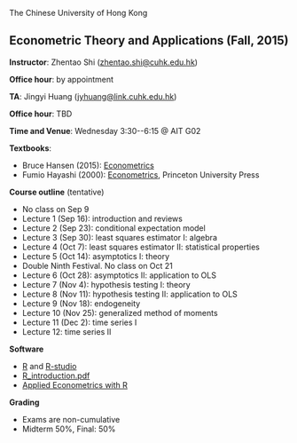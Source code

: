 The Chinese University of Hong Kong
## Econometric Theory and Applications (Fall, 2015)

**Instructor**: Zhentao Shi (zhentao.shi@cuhk.edu.hk)

**Office hour**: by appointment

**TA**: Jingyi Huang (jyhuang@link.cuhk.edu.hk)

**Office hour**: TBD

**Time and Venue**: Wednesday 3:30--6:15 @ AIT G02

**Textbooks**: 

* Bruce Hansen (2015): [Econometrics](http://www.ssc.wisc.edu/~bhansen/econometrics/)
* Fumio Hayashi (2000): [Econometrics](http://press.princeton.edu/titles/6946.html), Princeton University Press


**Course outline** (tentative)

* No class on Sep 9
* Lecture 1 (Sep 16): introduction and reviews
* Lecture 2 (Sep 23): conditional expectation model
* Lecture 3 (Sep 30): least squares estimator I: algebra
* Lecture 4 (Oct 7): least squares estimator II: statistical properties
* Lecture 5 (Oct 14): asymptotics I: theory
* Double Ninth Festival. No class on Oct 21
* Lecture 6 (Oct 28): asymptotics II: application to OLS
* Lecture 7 (Nov 4):  hypothesis testing I: theory
* Lecture 8 (Nov 11): hypothesis testing II: application to OLS
* Lecture 9 (Nov 18): endogeneity
* Lecture 10 (Nov 25): generalized method of moments
* Lecture 11 (Dec 2): time series I
* Lecture 12: time series II



**Software**

* [R](http://www.r-project.org/) and [R-studio](http://www.rstudio.com/)
* [R_introduction.pdf](http://cran.r-project.org/doc/manuals/R-intro.pdf)
* [Applied Econometrics with R](http://www.springer.com/us/book/9780387773162)

**Grading**

* Exams are non-cumulative
* Midterm 50%, Final: 50%